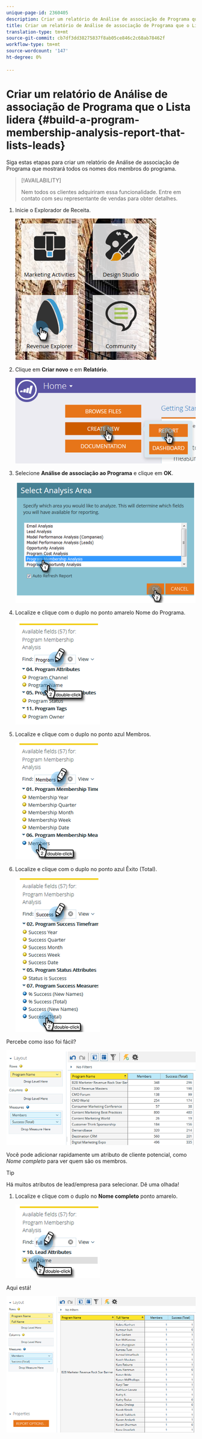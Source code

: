 ```yaml
---
unique-page-id: 2360405
description: Criar um relatório de Análise de associação de Programa que o Lista lidera - Documentos do Marketing Cloud - Documentação do produto
title: Criar um relatório de Análise de associação de Programa que o Lista lidera
translation-type: tm+mt
source-git-commit: cb7df3dd38275837f8ab05ce846c2c68ab78462f
workflow-type: tm+mt
source-wordcount: '147'
ht-degree: 0%

---
```



# Criar um relatório de Análise de associação de Programa que o Lista lidera {#build-a-program-membership-analysis-report-that-lists-leads}

Siga estas etapas para criar um relatório de Análise de associação de Programa que mostrará todos os nomes dos membros do programa.

>[!AVAILABILITY]
>
>Nem todos os clientes adquiriram essa funcionalidade. Entre em contato com seu representante de vendas para obter detalhes.

1. Inicie o Explorador de Receita.

   ![](assets/one.png)

1. Clique em **Criar novo** e em **Relatório**.

   ![](assets/two.png)

1. Selecione **Análise de associação ao Programa** e clique em **OK**.

   ![](assets/three.png)

1. Localize e clique com o duplo no ponto amarelo Nome do Programa.

   ![](assets/four.png)

1. Localize e clique com o duplo no ponto azul Membros.

   ![](assets/five.png)

1. Localize e clique com o duplo no ponto azul Êxito (Total).

   ![](assets/six.png)

Percebe como isso foi fácil?

![](assets/seven.png)

Você pode adicionar rapidamente um atributo de cliente potencial, como _Nome completo_ para ver quem são os membros.

>[!TIP]
>
>Há muitos atributos de lead/empresa para selecionar. Dê uma olhada!

1. Localize e clique com o duplo no **Nome completo** ponto amarelo.

   ![](assets/eight.png)

Aqui está!

![](assets/nine.png)
